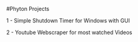 #Phyton Projects


1 - Simple Shutdown Timer for Windows with GUI

2 - Youtube Webscraper for most watched Videos
